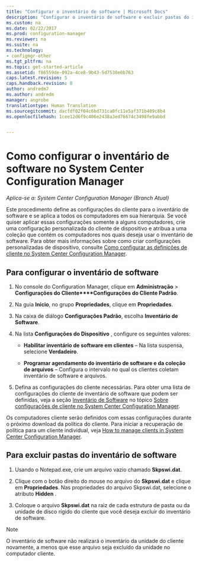 ```yaml
---
title: "Configurar o inventário de software | Microsoft Docs"
description: "Configurar o inventário de software e excluir pastas do inventário de software no Configuration Manager."
ms.custom: na
ms.date: 02/22/2017
ms.prod: configuration-manager
ms.reviewer: na
ms.suite: na
ms.technology:
- configmgr-other
ms.tgt_pltfrm: na
ms.topic: get-started-article
ms.assetid: f86559de-092a-4ce8-9b43-5d7530e0b763
caps.latest.revision: 5
caps.handback.revision: 0
author: andredm7
ms.author: andredm
manager: angrobe
translationtype: Human Translation
ms.sourcegitcommit: dacfdf02f04c6bd731ca0fc11e5af371b409c8b4
ms.openlocfilehash: 1cee12d6f9c406e2438a3ed76674c3498fe9abbd


---
```

# <a name="how-to-configure-software-inventory-in-system-center-configuration-manager"></a>Como configurar o inventário de software no System Center Configuration Manager

*Aplica-se a: System Center Configuration Manager (Branch Atual)*

 Este procedimento define as configurações do cliente para o inventário de software e se aplica a todos os computadores em sua hierarquia. Se você quiser aplicar essas configurações somente a alguns computadores, crie uma configuração personalizada do cliente de dispositivo e atribua a uma coleção que contém os computadores nos quais deseja usar o inventário de software. Para obter mais informações sobre como criar configurações personalizadas de dispositivo, consulte [Como configurar as definições de cliente no System Center Configuration Manager](../../../../core/clients/deploy/configure-client-settings.md).  

## <a name="to-configure-software-inventory"></a>Para configurar o inventário de software  

1.  No console do Configuration Manager, clique em **Administração** > **Configurações do Cliente****Configurações do Cliente Padrão**.  

4.  Na guia **Início**, no grupo **Propriedades**, clique em **Propriedades**.  

5.  Na caixa de diálogo **Configurações Padrão**, escolha **Inventário de Software**.  

6.  Na lista **Configurações do Dispositivo** , configure os seguintes valores:  

    -   **Habilitar inventário de software em clientes** – Na lista suspensa, selecione **Verdadeiro**.  

    -   **Programar agendamento do inventário de software e da coleção de arquivos** – Configura o intervalo no qual os clientes coletam inventário de software e arquivos.   

7.  Defina as configurações do cliente necessárias. Para obter uma lista de configurações do cliente de inventário de software que podem ser definidas, veja a seção [Inventário de Software](../../../../core/clients/deploy/about-client-settings.md#software-inventory) no tópico [Sobre configurações de cliente no System Center Configuration Manager](../../../../core/clients/deploy/about-client-settings.md).  

 Os computadores cliente serão definidos com essas configurações durante o próximo download da política do cliente. Para iniciar a recuperação de política para um cliente individual, veja [How to manage clients in System Center Configuration Manager](../../../../core/clients/manage/manage-clients.md).  


## <a name="to-exclude-folders-from-software-inventory"></a>Para excluir pastas do inventário de software  

1.  Usando o Notepad.exe, crie um arquivo vazio chamado **Skpswi.dat**.  

2.  Clique com o botão direito do mouse no arquivo do **Skpswi.dat** e clique em **Propriedades**. Nas propriedades do arquivo Skpswi.dat, selecione o atributo **Hidden** .  

3.  Coloque o arquivo **Skpswi.dat** na raiz de cada estrutura de pasta ou da unidade de disco rígido do cliente que você deseja excluir do inventário de software.  

> [!NOTE]  
>  O inventário de software não realizará o inventário da unidade do cliente novamente, a menos que esse arquivo seja excluído da unidade no computador cliente.


<!--HONumber=Jan17_HO1-->


